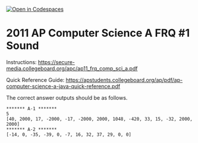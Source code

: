 [![Open in Codespaces](https://classroom.github.com/assets/launch-codespace-7f7980b617ed060a017424585567c406b6ee15c891e84e1186181d67ecf80aa0.svg)](https://classroom.github.com/open-in-codespaces?assignment_repo_id=14586401)
# 2011  AP Computer Science A FRQ #1 Sound

 
Instructions: https://secure-media.collegeboard.org/apc/ap11_frq_comp_sci_a.pdf 

Quick Reference Guide:  https://apstudents.collegeboard.org/ap/pdf/ap-computer-science-a-java-quick-reference.pdf   

The correct answer outputs should be as follows.   

```
******* A-1 *******
5
[40, 2000, 17, -2000, -17, -2000, 2000, 1048, -420, 33, 15, -32, 2000, 2000]
******* A-2 *******
[-14, 0, -35, -39, 0, -7, 16, 32, 37, 29, 0, 0] 
```
